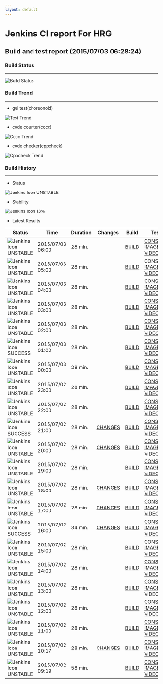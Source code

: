 ```yaml
---
layout: default
---
```

# Jenkins CI report For HRG
## Build and test report (2015/07/03 06:28:24)
### Build Status
___
![Build Status](http://jenkinshrg.github.io/images/badge.svg)
  
### Build Trend
___
* gui test(choreonoid)
  
![Test Trend](http://jenkinshrg.github.io/images/test.png)
  
* code counter(cccc)
  
![Cccc Trend](http://jenkinshrg.github.io/images/cccc.png)
  
* code checker(cppcheck)
  
![Cppcheck Trend](http://jenkinshrg.github.io/images/cppcheck.png)
  
### Build History
___
* Status
  
![Jenkins Icon](http://jenkinshrg.github.io/images/48x48/yellow.png)
UNSTABLE
  
* Stability
  
![Jenkins Icon](http://jenkinshrg.github.io/images/48x48/health-00to19.png)
13%
  
* Latest Results
  
|Status|Time|Duration|Changes|Build|Test|Note|
|---|---|---|---|---|---|---|
|![Jenkins Icon](http://jenkinshrg.github.io/images/24x24/yellow.png)UNSTABLE|2015/07/03 06:00|28 min.||[BUILD](https://drive.google.com/file/d/0B54sHwaxmuM4eUpBZmx1STNZb1k/view?usp=drivesdk) |[CONSOLE](https://drive.google.com/file/d/0B54sHwaxmuM4c1JZOVp5dFFTZkk/view?usp=drivesdk) [IMAGE](https://drive.google.com/file/d/0B54sHwaxmuM4c3FCYUlnbS02T0E/edit?usp=drivesdk) [VIDEO](https://drive.google.com/file/d/0B54sHwaxmuM4Z01xUVRPZElmZlk/edit?usp=drivesdk) |STOP NORMAL|
|![Jenkins Icon](http://jenkinshrg.github.io/images/24x24/yellow.png)UNSTABLE|2015/07/03 05:00|28 min.||[BUILD](https://drive.google.com/file/d/0B54sHwaxmuM4Uk5ONGxHcjFaa0U/view?usp=drivesdk) |[CONSOLE](https://drive.google.com/file/d/0B54sHwaxmuM4eUNud3l3ZmJfZFE/view?usp=drivesdk) [IMAGE](https://drive.google.com/file/d/0B54sHwaxmuM4NnU2N051NjYyWWc/edit?usp=drivesdk) [VIDEO](https://drive.google.com/file/d/0B54sHwaxmuM4aUhVRHVMbDBSYnM/edit?usp=drivesdk) |STOP RED|
|![Jenkins Icon](http://jenkinshrg.github.io/images/24x24/yellow.png)UNSTABLE|2015/07/03 04:00|28 min.||[BUILD](https://drive.google.com/file/d/0B54sHwaxmuM4MWhYUk9aclVWMTg/view?usp=drivesdk) |[CONSOLE](https://drive.google.com/file/d/0B54sHwaxmuM4WjNHd2JfQ004Z3c/view?usp=drivesdk) [IMAGE](https://drive.google.com/file/d/0B54sHwaxmuM4RHhaWTRPY1NObk0/edit?usp=drivesdk) [VIDEO](https://drive.google.com/file/d/0B54sHwaxmuM4b0dhN0N3MGUtS2s/edit?usp=drivesdk) |STOP NORMAL|
|![Jenkins Icon](http://jenkinshrg.github.io/images/24x24/yellow.png)UNSTABLE|2015/07/03 03:00|28 min.||[BUILD](https://drive.google.com/file/d/0B54sHwaxmuM4cFZwNEZwU1VDNlE/view?usp=drivesdk) |[CONSOLE](https://drive.google.com/file/d/0B54sHwaxmuM4T01Cb2xySWJ5MFk/view?usp=drivesdk) [IMAGE](https://drive.google.com/file/d/0B54sHwaxmuM4akY2V2RhU2owT2s/edit?usp=drivesdk) [VIDEO](https://drive.google.com/file/d/0B54sHwaxmuM4cTZ4NnZzNkN3UU0/edit?usp=drivesdk) |STOP NORMAL|
|![Jenkins Icon](http://jenkinshrg.github.io/images/24x24/yellow.png)UNSTABLE|2015/07/03 02:00|28 min.||[BUILD](https://drive.google.com/file/d/0B54sHwaxmuM4UUFDYUViOGczVUk/view?usp=drivesdk) |[CONSOLE](https://drive.google.com/file/d/0B54sHwaxmuM4SW13RjhmSlZPZ3c/view?usp=drivesdk) [IMAGE](https://drive.google.com/file/d/0B54sHwaxmuM4RmdMTlI5RENPNEk/edit?usp=drivesdk) [VIDEO](https://drive.google.com/file/d/0B54sHwaxmuM4NEdVSFNPbFZGUDA/edit?usp=drivesdk) |STOP RED|
|![Jenkins Icon](http://jenkinshrg.github.io/images/24x24/blue.png)SUCCESS|2015/07/03 01:00|28 min.||[BUILD](https://drive.google.com/file/d/0B54sHwaxmuM4TzBoXy1NV1JLQnc/view?usp=drivesdk) |[CONSOLE](https://drive.google.com/file/d/0B54sHwaxmuM4cmdBbktSN0k0QzA/view?usp=drivesdk) [IMAGE](https://drive.google.com/file/d/0B54sHwaxmuM4bVR6R2JhUk1qeEk/edit?usp=drivesdk) [VIDEO](https://drive.google.com/file/d/0B54sHwaxmuM4bjkyWjdIVmhRdWM/edit?usp=drivesdk) | |
|![Jenkins Icon](http://jenkinshrg.github.io/images/24x24/yellow.png)UNSTABLE|2015/07/03 00:00|28 min.||[BUILD](https://drive.google.com/file/d/0B54sHwaxmuM4Vng5OFVGUlFTVU0/view?usp=drivesdk) |[CONSOLE](https://drive.google.com/file/d/0B54sHwaxmuM4bXhybTVUNGd2N0U/view?usp=drivesdk) [IMAGE](https://drive.google.com/file/d/0B54sHwaxmuM4dXFvcGM3SHR2Qkk/edit?usp=drivesdk) [VIDEO](https://drive.google.com/file/d/0B54sHwaxmuM4YVdJMmk5cXZRcHM/edit?usp=drivesdk) |STOP RED|
|![Jenkins Icon](http://jenkinshrg.github.io/images/24x24/yellow.png)UNSTABLE|2015/07/02 23:00|28 min.||[BUILD](https://drive.google.com/file/d/0B54sHwaxmuM4ZXJWdW4tdUZKQ2c/view?usp=drivesdk) |[CONSOLE](https://drive.google.com/file/d/0B54sHwaxmuM4dzJnUE1ibDZQbnc/view?usp=drivesdk) [IMAGE](https://drive.google.com/file/d/0B54sHwaxmuM4ZHRJckZna3pZZ3c/edit?usp=drivesdk) [VIDEO](https://drive.google.com/file/d/0B54sHwaxmuM4NGhBYjVlV1ZGTVE/edit?usp=drivesdk) |STOP NORMAL|
|![Jenkins Icon](http://jenkinshrg.github.io/images/24x24/yellow.png)UNSTABLE|2015/07/02 22:00|28 min.||[BUILD](https://drive.google.com/file/d/0B54sHwaxmuM4ckFqc3ZDMHZwVEE/view?usp=drivesdk) |[CONSOLE](https://drive.google.com/file/d/0B54sHwaxmuM4THFFdjd1czF6SWM/view?usp=drivesdk) [IMAGE](https://drive.google.com/file/d/0B54sHwaxmuM4bnZjd1RfMFl6Z1E/edit?usp=drivesdk) [VIDEO](https://drive.google.com/file/d/0B54sHwaxmuM4dy1YN0Vob1NjU2M/edit?usp=drivesdk) |STOP NORMAL|
|![Jenkins Icon](http://jenkinshrg.github.io/images/24x24/blue.png)SUCCESS|2015/07/02 21:00|28 min.|[CHANGES](https://drive.google.com/file/d/0B54sHwaxmuM4bDRfb0FsN3p4Wms/view?usp=drivesdk) |[BUILD](https://drive.google.com/file/d/0B54sHwaxmuM4QVI4UXV4WlFsYTA/view?usp=drivesdk) |[CONSOLE](https://drive.google.com/file/d/0B54sHwaxmuM4V2FXNFJDeGRrSHc/view?usp=drivesdk) [IMAGE](https://drive.google.com/file/d/0B54sHwaxmuM4SDN6MGZVS2RZelk/edit?usp=drivesdk) [VIDEO](https://drive.google.com/file/d/0B54sHwaxmuM4T2JsLTFVcWh4anM/edit?usp=drivesdk) | |
|![Jenkins Icon](http://jenkinshrg.github.io/images/24x24/yellow.png)UNSTABLE|2015/07/02 20:00|28 min.|[CHANGES](https://drive.google.com/file/d/0B54sHwaxmuM4MjNqREhNd08tM2s/view?usp=drivesdk) |[BUILD](https://drive.google.com/file/d/0B54sHwaxmuM4WU5tUGlRZV9RMUU/view?usp=drivesdk) |[CONSOLE](https://drive.google.com/file/d/0B54sHwaxmuM4TFhNQUo4TTZBd2c/view?usp=drivesdk) [IMAGE](https://drive.google.com/file/d/0B54sHwaxmuM4ZFAwai1lX1cyY1U/edit?usp=drivesdk) [VIDEO](https://drive.google.com/file/d/0B54sHwaxmuM4MFV6dWtLMXlBR2s/edit?usp=drivesdk) |STOP RED|
|![Jenkins Icon](http://jenkinshrg.github.io/images/24x24/yellow.png)UNSTABLE|2015/07/02 19:00|28 min.||[BUILD](https://drive.google.com/file/d/0B54sHwaxmuM4NlFGaHdDMXVjZG8/view?usp=drivesdk) |[CONSOLE](https://drive.google.com/file/d/0B54sHwaxmuM4THRqVGRkWlpYcTQ/view?usp=drivesdk) [IMAGE](https://drive.google.com/file/d/0B54sHwaxmuM4X3c2d1g2SDFkYjg/edit?usp=drivesdk) [VIDEO](https://drive.google.com/file/d/0B54sHwaxmuM4WjJpNkxKU096YUk/edit?usp=drivesdk) |STOP RED|
|![Jenkins Icon](http://jenkinshrg.github.io/images/24x24/yellow.png)UNSTABLE|2015/07/02 18:00|28 min.|[CHANGES](https://drive.google.com/file/d/0B54sHwaxmuM4ZUgweDJwTmZCUDQ/view?usp=drivesdk) |[BUILD](https://drive.google.com/file/d/0B54sHwaxmuM4eFdqYUNKUzVockE/view?usp=drivesdk) |[CONSOLE](https://drive.google.com/file/d/0B54sHwaxmuM4ZDQ2WXJMWGw3Ykk/view?usp=drivesdk) [IMAGE](https://drive.google.com/file/d/0B54sHwaxmuM4QXo1WklUaUlLUFE/edit?usp=drivesdk) [VIDEO](https://drive.google.com/file/d/0B54sHwaxmuM4U2VVUEt5QTRidVU/edit?usp=drivesdk) |STOP NORMAL|
|![Jenkins Icon](http://jenkinshrg.github.io/images/24x24/yellow.png)UNSTABLE|2015/07/02 17:00|28 min.|[CHANGES](https://drive.google.com/file/d/0B54sHwaxmuM4RjVHMlJoSF9kQWM/view?usp=drivesdk) |[BUILD](https://drive.google.com/file/d/0B54sHwaxmuM4dTA2Ym1oM29kQUE/view?usp=drivesdk) |[CONSOLE](https://drive.google.com/file/d/0B54sHwaxmuM4MTdVUFBhS3lVNUU/view?usp=drivesdk) [IMAGE](https://drive.google.com/file/d/0B54sHwaxmuM4T1J2Nnlqd2plSkE/edit?usp=drivesdk) [VIDEO](https://drive.google.com/file/d/0B54sHwaxmuM4QzJZUGpwUEFFc0E/edit?usp=drivesdk) |STOP NORMAL|
|![Jenkins Icon](http://jenkinshrg.github.io/images/24x24/blue.png)SUCCESS|2015/07/02 16:00|34 min.|[CHANGES](https://drive.google.com/file/d/0B54sHwaxmuM4SEJ6VmhWUUpvSHc/view?usp=drivesdk) |[BUILD](https://drive.google.com/file/d/0B54sHwaxmuM4ZktEOXBIS2dZb1E/view?usp=drivesdk) |[CONSOLE](https://drive.google.com/file/d/0B54sHwaxmuM4OGxIWVBMcy1UbGs/view?usp=drivesdk) [IMAGE](https://drive.google.com/file/d/0B54sHwaxmuM4aS1wa0ViUVhhZU0/edit?usp=drivesdk) [VIDEO](https://drive.google.com/file/d/0B54sHwaxmuM4cVBfN2NfRlZIMzQ/edit?usp=drivesdk) | |
|![Jenkins Icon](http://jenkinshrg.github.io/images/24x24/yellow.png)UNSTABLE|2015/07/02 15:00|28 min.||[BUILD](https://drive.google.com/file/d/0B54sHwaxmuM4R0xZd2g1VmQ5Mms/view?usp=drivesdk) |[CONSOLE](https://drive.google.com/file/d/0B54sHwaxmuM4eVlpUU9uc1pvYW8/view?usp=drivesdk) [IMAGE](https://drive.google.com/file/d/0B54sHwaxmuM4NWt2MUx0YUlUaU0/edit?usp=drivesdk) [VIDEO](https://drive.google.com/file/d/0B54sHwaxmuM4NzZBdERBb0Nna0U/edit?usp=drivesdk) |STOP RED|
|![Jenkins Icon](http://jenkinshrg.github.io/images/24x24/yellow.png)UNSTABLE|2015/07/02 14:00|28 min.||[BUILD](https://drive.google.com/file/d/0B54sHwaxmuM4bUpWRlZvcXpvMkE/view?usp=drivesdk) |[CONSOLE](https://drive.google.com/file/d/0B54sHwaxmuM4bHUzOUxjUjV3Umc/view?usp=drivesdk) [IMAGE](https://drive.google.com/file/d/0B54sHwaxmuM4NXNIR2l3Zm45NWM/edit?usp=drivesdk) [VIDEO](https://drive.google.com/file/d/0B54sHwaxmuM4VGVKd1haaFhxN0E/edit?usp=drivesdk) |STOP NORMAL|
|![Jenkins Icon](http://jenkinshrg.github.io/images/24x24/yellow.png)UNSTABLE|2015/07/02 13:00|28 min.||[BUILD](https://drive.google.com/file/d/0B54sHwaxmuM4Wmxuc0NVbGN6eTg/view?usp=drivesdk) |[CONSOLE](https://drive.google.com/file/d/0B54sHwaxmuM4RHdIQzBTQm4tZ2s/view?usp=drivesdk) [IMAGE](https://drive.google.com/file/d/0B54sHwaxmuM4UV9VcVpubGF0RDQ/edit?usp=drivesdk) [VIDEO](https://drive.google.com/file/d/0B54sHwaxmuM4dnFkeHpJYkJZN0k/edit?usp=drivesdk) |STOP NORMAL|
|![Jenkins Icon](http://jenkinshrg.github.io/images/24x24/yellow.png)UNSTABLE|2015/07/02 12:00|28 min.||[BUILD](https://drive.google.com/file/d/0B54sHwaxmuM4Sk9BR0RmTkJLSWs/view?usp=drivesdk) |[CONSOLE](https://drive.google.com/file/d/0B54sHwaxmuM4cnVNQ2N5YTNZNzg/view?usp=drivesdk) [IMAGE](https://drive.google.com/file/d/0B54sHwaxmuM4eFBvLXJIN3F2SXM/edit?usp=drivesdk) [VIDEO](https://drive.google.com/file/d/0B54sHwaxmuM4OU5hZVdvV3VLNVU/edit?usp=drivesdk) |STOP NORMAL|
|![Jenkins Icon](http://jenkinshrg.github.io/images/24x24/yellow.png)UNSTABLE|2015/07/02 11:00|28 min.||[BUILD](https://drive.google.com/file/d/0B54sHwaxmuM4anZqWXNkYW1FeHM/view?usp=drivesdk) |[CONSOLE](https://drive.google.com/file/d/0B54sHwaxmuM4MUhQUVBJc0J6M00/view?usp=drivesdk) [IMAGE](https://drive.google.com/file/d/0B54sHwaxmuM4Z1lBSGk1V3l5OU0/edit?usp=drivesdk) [VIDEO](https://drive.google.com/file/d/0B54sHwaxmuM4RnJlWUJuUGFlYUE/edit?usp=drivesdk) |STOP NORMAL|
|![Jenkins Icon](http://jenkinshrg.github.io/images/24x24/yellow.png)UNSTABLE|2015/07/02 10:17|28 min.|[CHANGES](https://drive.google.com/file/d/0B54sHwaxmuM4a2lCVmNfTHF3R0k/view?usp=drivesdk) |[BUILD](https://drive.google.com/file/d/0B54sHwaxmuM4QXpYTEI2Xy1YTFE/view?usp=drivesdk) |[CONSOLE](https://drive.google.com/file/d/0B54sHwaxmuM4cmlldUdWaUVBQUk/view?usp=drivesdk) [IMAGE](https://drive.google.com/file/d/0B54sHwaxmuM4R1ZsNC1KcmxyWU0/edit?usp=drivesdk) [VIDEO](https://drive.google.com/file/d/0B54sHwaxmuM4MlRidFoxQlZBWHc/edit?usp=drivesdk) |STOP RED|
|![Jenkins Icon](http://jenkinshrg.github.io/images/24x24/yellow.png)UNSTABLE|2015/07/02 09:19|58 min.||[BUILD](https://drive.google.com/file/d/0B54sHwaxmuM4b1lQOGxGenZQbFE/view?usp=drivesdk) |[CONSOLE](https://drive.google.com/file/d/0B54sHwaxmuM4WWlzZmVGZVQzbWM/view?usp=drivesdk) [IMAGE](https://drive.google.com/file/d/0B54sHwaxmuM4aU9yWE9YU1FOa0U/edit?usp=drivesdk) [VIDEO](https://drive.google.com/file/d/0B54sHwaxmuM4Z1QxWmxLaXNJMHc/edit?usp=drivesdk) |STOP RED|
